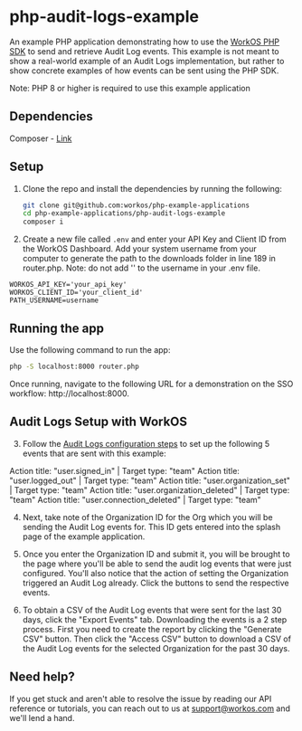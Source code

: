 # php-audit-logs-example

An example PHP application demonstrating how to use the [WorkOS PHP SDK](https://github.com/workos/workos-php) to send and retrieve Audit Log events. This example is not meant to show a real-world example of an Audit Logs implementation, but rather to show concrete examples of how events can be sent using the PHP SDK.

Note: PHP 8 or higher is required to use this example application

## Dependencies

Composer - [Link](https://getcomposer.org/)

## Setup

1. Clone the repo and install the dependencies by running the following:

   ```bash
   git clone git@github.com:workos/php-example-applications
   cd php-example-applications/php-audit-logs-example
   composer i
   ```

2. Create a new file called `.env` and enter your API Key and Client ID from the WorkOS Dashboard. Add your system username from your computer to generate the path to the downloads folder in line 189 in router.php. Note: do not add '' to the username in your .env file. 

```
WORKOS_API_KEY='your_api_key'
WORKOS_CLIENT_ID='your_client_id'
PATH_USERNAME=username
```

## Running the app

Use the following command to run the app:

```bash
php -S localhost:8000 router.php
```

Once running, navigate to the following URL for a demonstration on the SSO workflow: http://localhost:8000.


## Audit Logs Setup with WorkOS

3. Follow the [Audit Logs configuration steps](https://workos.com/docs/audit-logs/emit-an-audit-log-event/sign-in-to-your-workos-dashboard-account-and-configure-audit-log-event-schemas) to set up the following 5 events that are sent with this example:

Action title: "user.signed_in" | Target type: "team"
Action title: "user.logged_out" | Target type: "team"
Action title: "user.organization_set" | Target type: "team"
Action title: "user.organization_deleted" | Target type: "team"
Action title: "user.connection_deleted" | Target type: "team"

4. Next, take note of the Organization ID for the Org which you will be sending the Audit Log events for. This ID gets entered into the splash page of the example application.

5. Once you enter the Organization ID and submit it, you will be brought to the page where you'll be able to send the audit log events that were just configured. You'll also notice that the action of setting the Organization triggered an Audit Log already. Click the buttons to send the respective events.

6. To obtain a CSV of the Audit Log events that were sent for the last 30 days, click the "Export Events" tab. Downloading the events is a 2 step process. First you need to create the report by clicking the "Generate CSV" button. Then click the "Access CSV" button to download a CSV of the Audit Log events for the selected Organization for the past 30 days.

## Need help?

If you get stuck and aren't able to resolve the issue by reading our API reference or tutorials, you can reach out to us at support@workos.com and we'll lend a hand.
